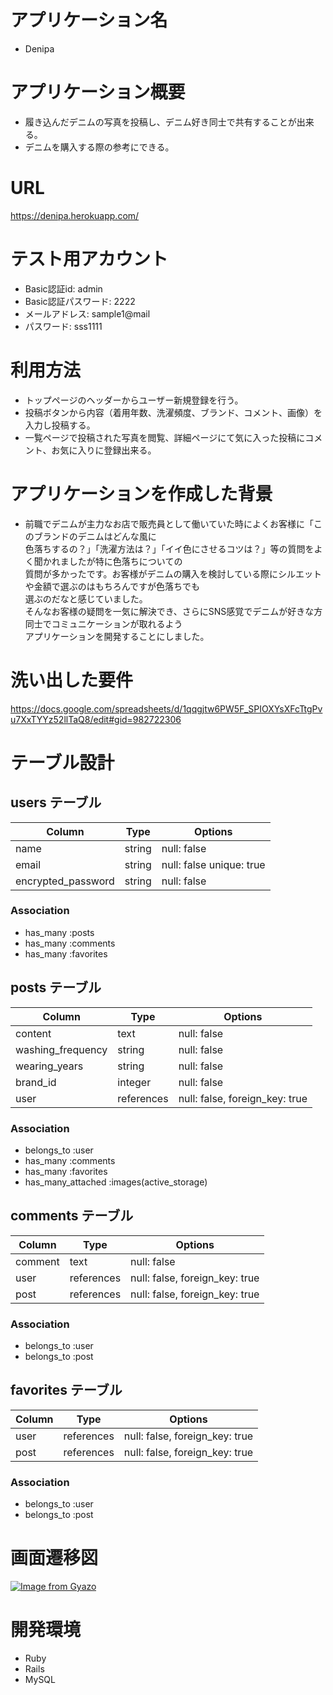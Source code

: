# アプリケーション名
- Denipa

# アプリケーション概要
- 履き込んだデニムの写真を投稿し、デニム好き同士で共有することが出来る。
- デニムを購入する際の参考にできる。

# URL
https://denipa.herokuapp.com/

# テスト用アカウント
- Basic認証id: admin
- Basic認証パスワード: 2222
- メールアドレス: sample1@mail
- パスワード: sss1111

# 利用方法
- トップページのヘッダーからユーザー新規登録を行う。
- 投稿ボタンから内容（着用年数、洗濯頻度、ブランド、コメント、画像）を入力し投稿する。
- 一覧ページで投稿された写真を閲覧、詳細ページにて気に入った投稿にコメント、お気に入りに登録出来る。

# アプリケーションを作成した背景
- 前職でデニムが主力なお店で販売員として働いていた時によくお客様に「このブランドのデニムはどんな風に  
色落ちするの？」「洗濯方法は？」「イイ色にさせるコツは？」等の質問をよく聞かれましたが特に色落ちについての  
質問が多かったです。お客様がデニムの購入を検討している際にシルエットや金額で選ぶのはもちろんですが色落ちでも  
選ぶのだなと感じていました。  
そんなお客様の疑問を一気に解決でき、さらにSNS感覚でデニムが好きな方同士でコミュニケーションが取れるよう  
アプリケーションを開発することにしました。



# 洗い出した要件
https://docs.google.com/spreadsheets/d/1qqgjtw6PW5F_SPIOXYsXFcTtgPvu7XxTYYz52llTaQ8/edit#gid=982722306



# テーブル設計

## users テーブル
| Column               | Type   | Options                      |
| ------------------   | ------ | ---------------------------- |
| name                 | string | null: false                  |
| email                | string | null: false   unique: true   |
| encrypted_password   | string | null: false                  |

### Association
- has_many :posts
- has_many :comments
- has_many :favorites




## posts テーブル
| Column           | Type       | Options                        |
| -----------------| ---------- | ------------------------------ |
| content          | text       | null: false                    |
| washing_frequency| string     | null: false                    |
| wearing_years    | string     | null: false                    |
| brand_id         | integer    | null: false                    |
| user             | references | null: false, foreign_key: true |

### Association
- belongs_to :user
- has_many :comments
- has_many :favorites
- has_many_attached :images(active_storage)



## comments テーブル

| Column    | Type       | Options                        |
| ----------| ---------- | ------------------------------ |
| comment   | text       | null: false                    |
| user      | references | null: false, foreign_key: true |
| post      | references | null: false, foreign_key: true |

### Association
- belongs_to :user
- belongs_to :post



## favorites テーブル
| Column    | Type       | Options                        |
| ----------| ---------- | ------------------------------ |
| user      | references | null: false, foreign_key: true |
| post      | references | null: false, foreign_key: true |

### Association
- belongs_to :user
- belongs_to :post


# 画面遷移図

[![Image from Gyazo](https://i.gyazo.com/a64ecc8de412c925e9c0b68640ad7e9d.png)](https://gyazo.com/a64ecc8de412c925e9c0b68640ad7e9d)

# 開発環境
- Ruby
- Rails
- MySQL